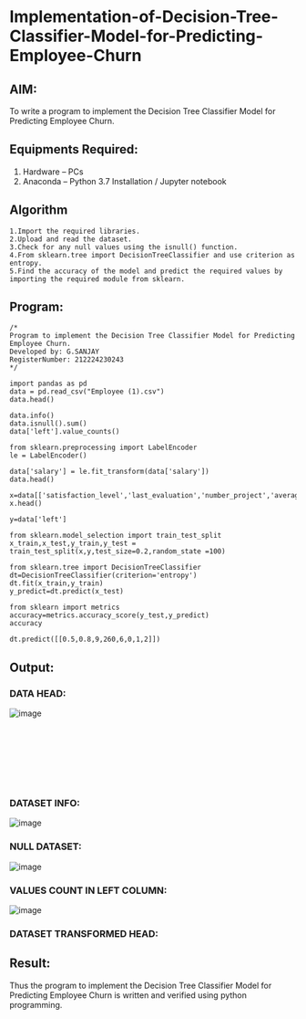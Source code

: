 # Implementation-of-Decision-Tree-Classifier-Model-for-Predicting-Employee-Churn

## AIM:
To write a program to implement the Decision Tree Classifier Model for Predicting Employee Churn.

## Equipments Required:
1. Hardware – PCs
2. Anaconda – Python 3.7 Installation / Jupyter notebook

## Algorithm
```
1.Import the required libraries.
2.Upload and read the dataset.
3.Check for any null values using the isnull() function.
4.From sklearn.tree import DecisionTreeClassifier and use criterion as entropy.
5.Find the accuracy of the model and predict the required values by importing the required module from sklearn.
```
## Program:
```
/*
Program to implement the Decision Tree Classifier Model for Predicting Employee Churn.
Developed by: G.SANJAY
RegisterNumber: 212224230243 
*/
```
```
import pandas as pd
data = pd.read_csv("Employee (1).csv")
data.head()

data.info()
data.isnull().sum()
data['left'].value_counts()

from sklearn.preprocessing import LabelEncoder
le = LabelEncoder()

data['salary'] = le.fit_transform(data['salary'])
data.head()

x=data[['satisfaction_level','last_evaluation','number_project','average_montly_hours','time_spend_company','Work_accident','promotion_last_5years','salary']]
x.head()

y=data['left']

from sklearn.model_selection import train_test_split
x_train,x_test,y_train,y_test = train_test_split(x,y,test_size=0.2,random_state =100)

from sklearn.tree import DecisionTreeClassifier
dt=DecisionTreeClassifier(criterion='entropy')
dt.fit(x_train,y_train)
y_predict=dt.predict(x_test)

from sklearn import metrics
accuracy=metrics.accuracy_score(y_test,y_predict)
accuracy

dt.predict([[0.5,0.8,9,260,6,0,1,2]])
```

## Output:
### DATA HEAD:
![image](https://github.com/user-attachments/assets/f78abd2a-1e84-4dd2-a8f7-562c18d8410f)

<br>
<br>
<br>
<br>
<br>
<br>

### DATASET INFO:
![image](https://github.com/user-attachments/assets/04a78c06-56fe-4fa2-b8fd-078c31a83b38)
### NULL DATASET:
![image](https://github.com/user-attachments/assets/abd11de8-fd64-4574-8952-54c9f2bf6086)
### VALUES COUNT IN LEFT COLUMN:
![image](https://github.com/user-attachments/assets/acdecc6f-c072-4362-b9b8-3c2341b469e6)
### DATASET TRANSFORMED HEAD:



## Result:
Thus the program to implement the  Decision Tree Classifier Model for Predicting Employee Churn is written and verified using python programming.
